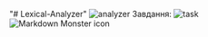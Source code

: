 "# Lexical-Analyzer" 
<img src=http://prntscr.com/nak5s6 alt="analyzer">
Завдання:
<img src="http://prntscr.com/nak4n4" alt="task">
<img src="http://prntscr.com/nak4n4"
     alt="Markdown Monster icon"
     style="float: left; margin-right: 10px;" />
